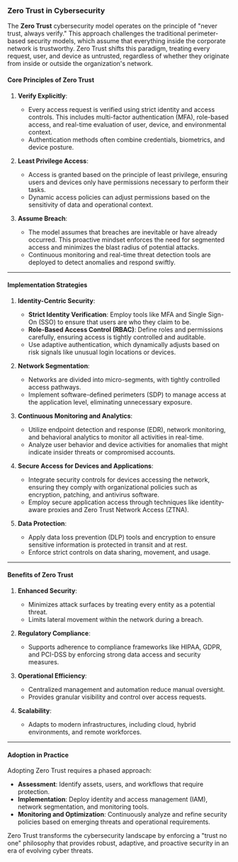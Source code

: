### Zero Trust in Cybersecurity

The **Zero Trust** cybersecurity model operates on the principle of "never trust, always verify." This approach challenges the traditional perimeter-based security models, which assume that everything inside the corporate network is trustworthy. Zero Trust shifts this paradigm, treating every request, user, and device as untrusted, regardless of whether they originate from inside or outside the organization's network.

#### Core Principles of Zero Trust

1. **Verify Explicitly**:
    
    - Every access request is verified using strict identity and access controls. This includes multi-factor authentication (MFA), role-based access, and real-time evaluation of user, device, and environmental context.
    - Authentication methods often combine credentials, biometrics, and device posture.
2. **Least Privilege Access**:
    
    - Access is granted based on the principle of least privilege, ensuring users and devices only have permissions necessary to perform their tasks.
    - Dynamic access policies can adjust permissions based on the sensitivity of data and operational context.
3. **Assume Breach**:
    
    - The model assumes that breaches are inevitable or have already occurred. This proactive mindset enforces the need for segmented access and minimizes the blast radius of potential attacks.
    - Continuous monitoring and real-time threat detection tools are deployed to detect anomalies and respond swiftly.

---

#### Implementation Strategies

1. **Identity-Centric Security**:
    
    - **Strict Identity Verification**: Employ tools like MFA and Single Sign-On (SSO) to ensure that users are who they claim to be.
    - **Role-Based Access Control (RBAC)**: Define roles and permissions carefully, ensuring access is tightly controlled and auditable.
    - Use adaptive authentication, which dynamically adjusts based on risk signals like unusual login locations or devices.
2. **Network Segmentation**:
    
    - Networks are divided into micro-segments, with tightly controlled access pathways.
    - Implement software-defined perimeters (SDP) to manage access at the application level, eliminating unnecessary exposure.
3. **Continuous Monitoring and Analytics**:
    
    - Utilize endpoint detection and response (EDR), network monitoring, and behavioral analytics to monitor all activities in real-time.
    - Analyze user behavior and device activities for anomalies that might indicate insider threats or compromised accounts.
4. **Secure Access for Devices and Applications**:
    
    - Integrate security controls for devices accessing the network, ensuring they comply with organizational policies such as encryption, patching, and antivirus software.
    - Employ secure application access through techniques like identity-aware proxies and Zero Trust Network Access (ZTNA).
5. **Data Protection**:
    
    - Apply data loss prevention (DLP) tools and encryption to ensure sensitive information is protected in transit and at rest.
    - Enforce strict controls on data sharing, movement, and usage.

---

#### Benefits of Zero Trust

1. **Enhanced Security**:
    
    - Minimizes attack surfaces by treating every entity as a potential threat.
    - Limits lateral movement within the network during a breach.
2. **Regulatory Compliance**:
    
    - Supports adherence to compliance frameworks like HIPAA, GDPR, and PCI-DSS by enforcing strong data access and security measures.
3. **Operational Efficiency**:
    
    - Centralized management and automation reduce manual oversight.
    - Provides granular visibility and control over access requests.
4. **Scalability**:
    
    - Adapts to modern infrastructures, including cloud, hybrid environments, and remote workforces.

---

#### Adoption in Practice

Adopting Zero Trust requires a phased approach:

- **Assessment**: Identify assets, users, and workflows that require protection.
- **Implementation**: Deploy identity and access management (IAM), network segmentation, and monitoring tools.
- **Monitoring and Optimization**: Continuously analyze and refine security policies based on emerging threats and operational requirements.

Zero Trust transforms the cybersecurity landscape by enforcing a "trust no one" philosophy that provides robust, adaptive, and proactive security in an era of evolving cyber threats.